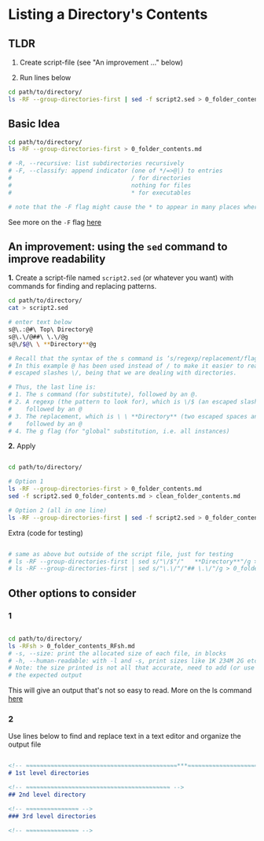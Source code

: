 # Listing a Directory's Contents

## TLDR

1. Create script-file (see "An improvement ..." below)

2. Run lines below

```Bash
cd path/to/directory/
ls -RF --group-directories-first | sed -f script2.sed > 0_folder_contents.md
```


<!-- ≈≈≈≈≈≈≈≈≈≈≈≈≈≈≈≈≈≈≈≈≈≈≈≈≈≈≈≈≈≈≈≈≈≈≈≈≈≈≈≈≈≈≈***≈≈≈≈≈≈≈≈≈≈≈≈≈≈≈≈≈≈≈≈≈≈≈≈≈≈≈≈≈≈≈≈≈≈≈≈≈≈≈≈≈≈≈≈≈ -->
## Basic Idea

```Bash
cd path/to/directory/
ls -RF --group-directories-first > 0_folder_contents.md

# -R, --recursive: list subdirectories recursively
# -F, --classify: append indicator (one of */=>@|) to entries
#                                  / for directories
#                                  nothing for files
#                                  * for executables

# note that the -F flag might cause the * to appear in many places where it shouldn't ...

```
See more on the `-F` flag [here][ls-F]

## An improvement: using the `sed` command to improve readability

**1.** Create a script-file named `script2.sed` (or whatever you want) with commands for finding and
  replacing patterns. 

```Bash
cd path/to/directory/
cat > script2.sed

# enter text below
s@\.:@#\ Top\ Directory@
s@\.\/@##\ \.\/@g
s@\/$@\ \ **Directory**@g

# Recall that the syntax of the s command is ‘s/regexp/replacement/flags’.
# In this example @ has been used instead of / to make it easier to read, as there were many 
# escaped slashes \/, being that we are dealing with directories.

# Thus, the last line is:
# 1. The s command (for substitute), followed by an @.
# 2. A regexp (the pattern to look for), which is \/$ (an escaped slash at the end of the line),
#    followed by an @
# 3. The replacement, which is \ \ **Directory** (two escaped spaces and the word **Directory**), 
#    followed by an @
# 4. The g flag (for "global" substitution, i.e. all instances)
```

**2.** Apply

```Bash

cd path/to/directory/

# Option 1
ls -RF --group-directories-first > 0_folder_contents.md
sed -f script2.sed 0_folder_contents.md > clean_folder_contents.md

# Option 2 (all in one line)
ls -RF --group-directories-first | sed -f script2.sed > 0_folder_contents.md

```

Extra (code for testing)

```Bash

# same as above but outside of the script file, just for testing
# ls -RF --group-directories-first | sed s/"\/$"/"   **Directory**"/g > 0_folder_contents.md
# ls -RF --group-directories-first | sed s/"\.\/"/"## \.\/"/g > 0_folder_contents.md

```


<!-- ≈≈≈≈≈≈≈≈≈≈≈≈≈≈≈≈≈≈≈≈≈≈≈≈≈≈≈≈≈≈≈≈≈≈≈≈≈≈≈≈≈≈≈***≈≈≈≈≈≈≈≈≈≈≈≈≈≈≈≈≈≈≈≈≈≈≈≈≈≈≈≈≈≈≈≈≈≈≈≈≈≈≈≈≈≈≈≈≈ -->
## Other options to consider

### 1

```Bash

cd path/to/directory/
ls -RFsh > 0_folder_contents_RFsh.md
# -s, --size: print the allocated size of each file, in blocks
# -h, --human-readable: with -l and -s, print sizes like 1K 234M 2G etc.
# Note: the size printed is not all that accurate, need to add (or use different)) options to get
# the expected output

```

This will give an output that's not so easy to read. More on the ls command [here][ls_command]


### 2

Use lines below to find and replace text in a text editor and organize the output file

```markdown

<!-- ≈≈≈≈≈≈≈≈≈≈≈≈≈≈≈≈≈≈≈≈≈≈≈≈≈≈≈≈≈≈≈≈≈≈≈≈≈≈≈≈≈≈≈***≈≈≈≈≈≈≈≈≈≈≈≈≈≈≈≈≈≈≈≈≈≈≈≈≈≈≈≈≈≈≈≈≈≈≈≈≈≈≈≈≈≈≈≈≈ -->
# 1st level directories

<!-- ≈≈≈≈≈≈≈≈≈≈≈≈≈≈≈≈≈≈≈≈≈≈≈≈≈≈≈≈≈≈≈≈≈≈≈≈≈≈≈≈≈ -->
## 2nd level directory 

<!-- ≈≈≈≈≈≈≈≈≈≈≈≈≈≈≈ -->
### 3rd level directories

<!-- ≈≈≈≈≈≈≈≈≈≈≈≈≈≈≈ -->

```




<!-- ≈≈≈≈≈≈≈≈≈≈≈≈≈≈≈≈≈≈≈≈≈≈≈≈≈≈≈≈≈≈≈≈≈≈≈≈≈≈≈≈≈≈≈***≈≈≈≈≈≈≈≈≈≈≈≈≈≈≈≈≈≈≈≈≈≈≈≈≈≈≈≈≈≈≈≈≈≈≈≈≈≈≈≈≈≈≈≈≈ -->

[ls-F]: https://www.gnu.org/software/coreutils/manual/coreutils.html#index-_002dF-3
[ls_command]: https://www.gnu.org/software/coreutils/manual/html_node/ls-invocation.html
